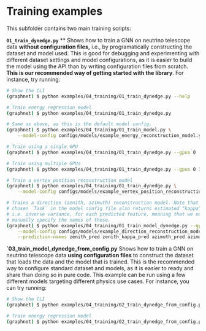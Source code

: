 # Training examples

This subfolder contains two main training scripts:

**`01_train_dynedge.py`** ** Shows how to train a GNN on neutrino telescope data **without configuration files,** i.e., by programatically constructing the dataset and model used. This is good for debugging and experimenting with different dataset settings and model configurations, as it is easier to build the model using the API than by writing configuration files from scratch. **This is our recommended way of getting started with the library**. For instance, try running:

```bash
# Show the CLI
(graphnet) $ python examples/04_training/01_train_dynedge.py --help

# Train energy regression model
(graphnet) $ python examples/04_training/01_train_dynedge.py

# Same as above, as this is the default model config.
(graphnet) $ python examples/04_training/01_train_model.py \
    --model-config configs/models/example_energy_reconstruction_model.yml

# Train using a single GPU
(graphnet) $ python examples/04_training/01_train_dynedge.py --gpus 0

# Train using multiple GPUs
(graphnet) $ python examples/04_training/01_train_dynedge.py --gpus 0 1

# Train a vertex position reconstruction model
(graphnet) $ python examples/04_training/01_train_dynedge.py \
    --model-config configs/models/example_vertex_position_reconstruction_model.yml

# Trains a direction (zenith, azimuth) reconstruction model. Note that the
# chosen `Task` in the model config file also returns estimated "kappa" values,
# i.e. inverse variance, for each predicted feature, meaning that we need to
# manually specify the names of these.
(graphnet) $ python examples/04_training/01_train_model_dynedge.py --gpus 0 \
    --model-config configs/models/example_direction_reconstruction_model.yml  \
    --prediction-names zenith_pred zenith_kappa_pred azimuth_pred azimuth_kappa_pred
```

**`03_train_model_dynedge_from_config.py** Shows how to train a GNN on neutrino telescope data **using configuration files** to construct the dataset that loads the data and the model that is trained. This is the recommended way to configure standard dataset and models, as it is easier to ready and share than doing so in pure code. This example can be run using a few different models targeting different physics use cases. For instance, you can try running:

```bash
# Show the CLI
(graphnet) $ python examples/04_training/02_train_dynedge_from_config.py --help

# Train energy regression model
(graphnet) $ python examples/04_training/02_train_dynedge_from_config.py
```
